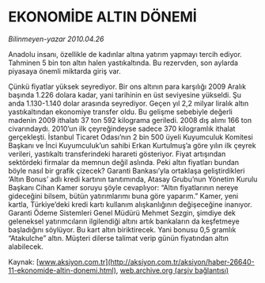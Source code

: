# EKONOMİDE ALTIN DÖNEMİ

*Bilinmeyen-yazar 2010.04.26*

<font class="agenda2NewsSpot">
 Anadolu insanı, özellikle de kadınlar altına yatırım yapmayı tercih ediyor. Tahminen 5 bin ton altın halen yastıkaltında. Bu rezervden, son aylarda piyasaya önemli miktarda giriş var.
</font>
<font class="newsDetail">
 <p class="MsoNormal">
  Çünkü fiyatlar yüksek seyrediyor. Bir ons altının para karşılığı 2009 Aralık başında 1.226 dolara kadar, yani tarihinin en üst seviyesine yükseldi. Şu anda 1.130-1.140 dolar arasında seyrediyor. Geçen yıl 2,2 milyar liralık altın yastıkaltından ekonomiye transfer oldu. Bu gelişme sebebiyle değerli madenin 2009 ithalatı 37 ton 592 kilograma geriledi. 2008 dış alımı 166 ton civarındaydı. 2010’un ilk çeyreğindeyse sadece 370 kilogramlık ithalat gerçekleşti. İstanbul Ticaret Odası’nın 2 bin 500 üyeli Kuyumculuk Komitesi Başkanı ve İnci Kuyumculuk’un sahibi Erkan Kurtulmuş’a göre yılın ilk çeyrek verileri, yastıkaltı transferindeki harareti gösteriyor. Fiyat artışından sektördeki firmalar da memnun değil aslında. Peki altın fiyatları bundan böyle nasıl bir grafik çizecek? Garanti Bankası’yla ortaklaşa geliştirdikleri ‘Altın Bonus’ adlı kredi kartının tanıtımında, Atasay Grubu’nun Yönetim Kurulu Başkanı Cihan Kamer soruyu şöyle cevaplıyor: “Altın fiyatlarının nereye gideceğini bilsem, bütün yatırımlarımı buna göre yaparım.” Kamer, yeni kartla, Türkiye’deki kredi kartı kullanım alışkanlığının değişeceğine inanıyor. Garanti Ödeme Sistemleri Genel Müdürü Mehmet Sezgin, şimdiye dek geleneksel yatırımcıların ilgilendiği altını artık bankaların da keşfetmeye başladığını söylüyor. Bu kart altın biriktirecek. Yani bonusu 0,5 gramlık “Atakulche” altın. Müşteri dilerse talimat verip günün fiyatından altın alabilecek.
 </p>
</font>

Kaynak: [www.aksiyon.com.tr](http://aksiyon.com.tr/aksiyon/haber-26640-11-ekonomide-altin-donemi.html), [web.archive.org (arşiv bağlantısı)](http://web.archive.org/web/20101120075041/http://aksiyon.com.tr/aksiyon/haber-26640-11-ekonomide-altin-donemi.html)
